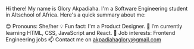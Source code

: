 Hi there! My name is Glory Akpadiaha.
I'm a Software Engineering student in Altschool of Africa.
Here's a quick summary about me:

😊 Pronouns: She/her
💡 Fun fact: I'm a Product Designer.
🌱 I’m currently learning HTML, CSS, JavaScript and React. 
💼 Job interests: Frontend Engineering jobs
📫 Contact me on akpadiahaglory@gmail.com

<!---
shugaglow/shugaglow is a ✨ special ✨ repository because its `README.md` (this file) appears on your GitHub profile.
You can click the Preview link to take a look at your changes.
--->

